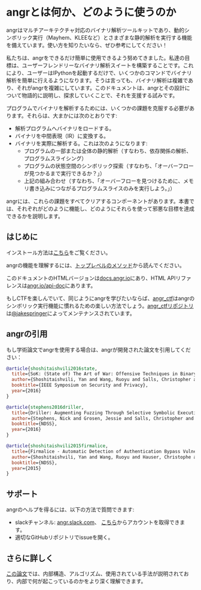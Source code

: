 # angrとは何か、どのように使うのか

angrはマルチアーキテクチャ対応のバイナリ解析ツールキットであり、動的シンボリック実行（Mayhem、KLEEなど）とさまざまな静的解析を実行する機能を備えています。使い方を知りたいなら、ぜひ参考にしてください！

私たちは、angrをできるだけ簡単に使用できるよう努めてきました。私達の目標は、ユーザーフレンドリーなバイナリ解析スイートを構築することです。これにより、ユーザーはIPythonを起動するだけで、いくつかのコマンドでバイナリ解析を簡単に行えるようになります。そうは言っても、バイナリ解析は複雑であり、それがangrを複雑にしています。このドキュメントは、angrとその設計について物語的に説明し、探求していくことで、それを支援する試みです。

プログラムでバイナリを解析するためには、いくつかの課題を克服する必要があります。それらは、大まかには次のとおりです:

* 解析プログラムへバイナリをロードする。
* バイナリを中間表現（IR）に変換する。
* バイナリを実際に解析する。これは次のようになります:
  * プログラムの一部または全体の静的解析（すなわち、依存関係の解析、プログラムスライシング）
  * プログラムの状態空間のシンボリック探索（すなわち、「オーバーフローが見つかるまで実行できるか？」）
  * 上記の組み合わせ（すなわち、「オーバーフローを見つけるために、メモリ書き込みにつながるプログラムスライスのみを実行しよう。」）

angrには、これらの課題をすべてクリアするコンポーネントがあります。本書では、それぞれがどのように機能し、どのようにそれらを使って邪悪な目標を達成できるかを説明します。

## はじめに

インストール方法は[こちら](INSTALL.md)をご覧ください。

angrの機能を理解するには、[トップレベルのメソッド](./docs/toplevel.md)から読んでください。

このドキュメントのHTMLバージョンは[docs.angr.io](https://docs.angr.io/)にあり、HTML APIリファレンスは[angr.io/api-doc](https://angr.io/api-doc/)にあります。

もしCTFを楽しんでいて、同じようにangrを学びたいならば、[angr_ctf](https://github.com/jakespringer/angr_ctf)はangrのシンボリック実行機能に慣れるための楽しい方法でしょう。[angr_ctfリポジトリ](https://github.com/jakespringer/angr_ctf)は[@jakespringer](https://github.com/jakespringer)によってメンテナンスされています。

## angrの引用

もし学術論文でangrを使用する場合は、angrが開発された論文を引用してください：

```bibtex
@article{shoshitaishvili2016state,
  title={SoK: (State of) The Art of War: Offensive Techniques in Binary Analysis},
  author={Shoshitaishvili, Yan and Wang, Ruoyu and Salls, Christopher and Stephens, Nick and Polino, Mario and Dutcher, Audrey and Grosen, Jessie and Feng, Siji and Hauser, Christophe and Kruegel, Christopher and Vigna, Giovanni},
  booktitle={IEEE Symposium on Security and Privacy},
  year={2016}
}

@article{stephens2016driller,
  title={Driller: Augmenting Fuzzing Through Selective Symbolic Execution},
  author={Stephens, Nick and Grosen, Jessie and Salls, Christopher and Dutcher, Audrey and Wang, Ruoyu and Corbetta, Jacopo and Shoshitaishvili, Yan and Kruegel, Christopher and Vigna, Giovanni},
  booktitle={NDSS},
  year={2016}
}

@article{shoshitaishvili2015firmalice,
  title={Firmalice - Automatic Detection of Authentication Bypass Vulnerabilities in Binary Firmware},
  author={Shoshitaishvili, Yan and Wang, Ruoyu and Hauser, Christophe and Kruegel, Christopher and Vigna, Giovanni},
  booktitle={NDSS},
  year={2015}
}
```

## サポート

angrのヘルプを得るには、以下の方法で質問できます:

* slackチャンネル: [angr.slack.com](https://angr.slack.com)、 [こちら](https://angr.io/invite/)からアカウントを取得できます。
* 適切なGitHubリポジトリでissueを開く。

## さらに詳しく

[この論文](https://www.cs.ucsb.edu/~vigna/publications/2016_SP_angrSoK.pdf)では、内部構造、アルゴリズム、使用されている手法が説明されており、内部で何が起こっているのかをより深く理解できます。
